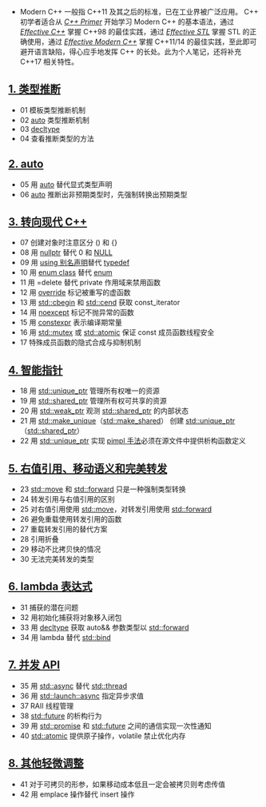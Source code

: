 * Modern C++ 一般指 C++11 及其之后的标准，已在工业界被广泛应用。 C++ 初学者适合从 *[C++ Primer](https://learning.oreilly.com/library/view/c-primer-fifth/9780133053043/)* 开始学习 Modern C++ 的基本语法，通过 *[Effective C++](https://learning.oreilly.com/library/view/effective-c-55/0321334876/)* 掌握 C++98 的最佳实践，通过 *[Effective STL](https://learning.oreilly.com/library/view/effective-stl/9780321545183/)* 掌握 STL 的正确使用，通过 *[Effective Modern C++](https://learning.oreilly.com/library/view/effective-modern-c/9781491908419/)* 掌握 C++11/14 的最佳实践，至此即可避开语言缺陷，得心应手地发挥 C++ 的长处。此为个人笔记，还将补充 C++17 相关特性。

## [1. 类型推断](01_deducing_types.html)

* 01 模板类型推断机制
* 02 [auto](https://en.cppreference.com/w/cpp/language/auto) 类型推断机制
* 03 [decltype](https://en.cppreference.com/w/cpp/language/decltype)
* 04 查看推断类型的方法

## [2. auto](02_auto.html)

* 05 用 [auto](https://en.cppreference.com/w/cpp/language/auto) 替代显式类型声明
* 06 [auto](https://en.cppreference.com/w/cpp/language/auto) 推断出非预期类型时，先强制转换出预期类型

## [3. 转向现代 C++](03_moving_to_modern_cpp.html)

* 07 创建对象时注意区分 () 和 {}
* 08 用 [nullptr](https://en.cppreference.com/w/cpp/language/nullptr) 替代 0 和 [NULL](https://en.cppreference.com/w/cpp/types/NULL)
* 09 用 [using 别名声明](https://en.cppreference.com/w/cpp/language/type_alias)替代 [typedef](https://en.cppreference.com/w/cpp/language/typedef)
* 10 用 [enum class](https://en.cppreference.com/w/cpp/language/enum#Scoped_enumerations) 替代 [enum](https://en.cppreference.com/w/cpp/language/enum#Unscoped_enumeration)
* 11 用 =delete 替代 private 作用域来禁用函数
* 12 用 [override](https://en.cppreference.com/w/cpp/language/override) 标记被重写的虚函数
* 13 用 [std::cbegin](https://en.cppreference.com/w/cpp/iterator/begin) 和 [std::cend](https://en.cppreference.com/w/cpp/iterator/end) 获取 const_iterator
* 14 用 [noexcept](https://en.cppreference.com/w/cpp/language/noexcept_spec) 标记不抛异常的函数
* 15 用 [constexpr](https://en.cppreference.com/w/cpp/language/constexpr) 表示编译期常量
* 16 用 [std::mutex](https://en.cppreference.com/w/cpp/thread/mutex) 或 [std::atomic](https://en.cppreference.com/w/cpp/atomic/atomic) 保证 const 成员函数线程安全
* 17 特殊成员函数的隐式合成与抑制机制

## [4. 智能指针](04_smart_pointers.html)

* 18 用 [std::unique_ptr](https://en.cppreference.com/w/cpp/memory/unique_ptr) 管理所有权唯一的资源
* 19 用 [std::shared_ptr](https://en.cppreference.com/w/cpp/memory/shared_ptr) 管理所有权可共享的资源
* 20 用 [std::weak_ptr](https://en.cppreference.com/w/cpp/memory/weak_ptr) 观测 [std::shared_ptr](https://en.cppreference.com/w/cpp/memory/shared_ptr) 的内部状态
* 21 用 [std::make_unique](https://en.cppreference.com/w/cpp/memory/unique_ptr/make_unique)（[std::make_shared](https://en.cppreference.com/w/cpp/memory/shared_ptr/make_shared)） 创建 [std::unique_ptr](https://en.cppreference.com/w/cpp/memory/unique_ptr)（[std::shared_ptr](https://en.cppreference.com/w/cpp/memory/shared_ptr)）
* 22 用 [std::unique_ptr](https://en.cppreference.com/w/cpp/memory/unique_ptr) 实现 [pimpl 手法](https://en.cppreference.com/w/cpp/language/pimpl)必须在源文件中提供析构函数定义

## [5. 右值引用、移动语义和完美转发](05_rvalue_references_move_semantics_and_perfect_forwarding.html)

* 23 [std::move](https://en.cppreference.com/w/cpp/utility/move) 和 [std::forward](https://en.cppreference.com/w/cpp/utility/forward) 只是一种强制类型转换
* 24 转发引用与右值引用的区别
* 25 对右值引用使用 [std::move](https://en.cppreference.com/w/cpp/utility/move)，对转发引用使用 [std::forward](https://en.cppreference.com/w/cpp/utility/forward)
* 26 避免重载使用转发引用的函数
* 27 重载转发引用的替代方案
* 28 引用折叠
* 29 移动不比拷贝快的情况
* 30 无法完美转发的类型

## [6. lambda 表达式](06_lambda_expressions.html)

* 31 捕获的潜在问题
* 32 用初始化捕获将对象移入闭包
* 33 用 [decltype](https://en.cppreference.com/w/cpp/language/decltype) 获取 auto&& 参数类型以 [std::forward](https://en.cppreference.com/w/cpp/utility/forward)
* 34 用 lambda 替代 [std::bind](https://en.cppreference.com/w/cpp/utility/functional/bind)

## [7. 并发 API](07_the_concurrency_api.html)

* 35 用 [std::async](https://en.cppreference.com/w/cpp/thread/async) 替代 [std::thread](https://en.cppreference.com/w/cpp/thread/thread)
* 36 用 [std::launch::async](https://en.cppreference.com/w/cpp/thread/launch) 指定异步求值
* 37 RAII 线程管理
* 38 [std::future](https://en.cppreference.com/w/cpp/thread/future) 的析构行为
* 39 用 [std::promise](https://en.cppreference.com/w/cpp/thread/promise) 和 [std::future](https://en.cppreference.com/w/cpp/thread/future) 之间的通信实现一次性通知
* 40 [std::atomic](https://en.cppreference.com/w/cpp/atomic/atomic) 提供原子操作，volatile 禁止优化内存

## [8. 其他轻微调整](08_tweaks.html)

* 41 对于可拷贝的形参，如果移动成本低且一定会被拷贝则考虑传值
* 42 用 emplace 操作替代 insert 操作
